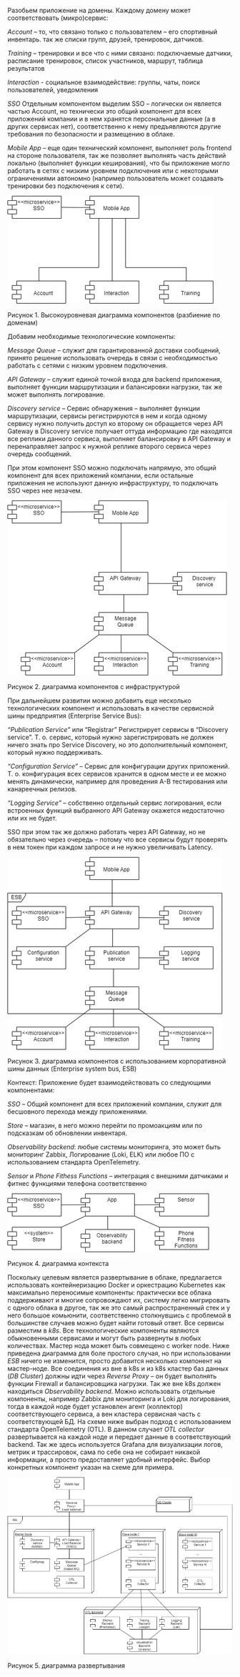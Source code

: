 Разобьем приложение на домены. Каждому домену может соответствовать (микро)сервис:

*Account* – то, что связано только с пользователем – его спортивный инвентарь. так же списки групп, друзей, тренировок, датчиков.

*Training* – тренировки и все что с ними связано: подключаемые датчики, расписание тренировок, список участников, маршрут, таблица результатов

*Interaction* - социальное взаимодействие: группы, чаты, поиск пользователей, уведомления

*SSO* Отдельным компонентом выделим SSO – логически он является частью Account, но технически это общий компонент для всех приложений компании и в нем хранятся персональные данные (а в других сервисах нет), соответственно к нему предъявляются другие требования по безопасности и размещению в облаке.

*Mobile App* – еще один технический компонент, выполняет роль frontend на стороне пользователя, так же позволяет выполнять часть действий локально (выполняет функции кеширования), что бы приложение могло работать в сетях с низким уровнем подключения или с некоторыми ограничениями автономно (например пользователь может создавать тренировки без подключения к сети).

![](Компоненты_Высокоуровневая_диаграмма.png)

Рисунок 1. Высокоуровневая диаграмма компонентов (разбиение по доменам)

Добавим необходимые технологические компоненты:

*Message Queue* – служит для гарантированной доставки сообщений, принято решение использовать очередь в связи с необходимостью работать с сетями с низким уровнем подключения.

*API Gateway* – служит единой точкой входа для backend приложения, выполняет функции маршрутизации и балансировки нагрузки, так же может выполнять логирование.

*Discovery service* – Сервис обнаружения – выполняет функции маршрутизации, сервисы регистрируются в нем и когда одному сервису нужно получить доступ ко второму он обращается через API Gateway в Discovery service получает оттуда информацию где находятся все реплики данного сервиса, выполняет балансировку в API Gateway и перенаправляет запрос к нужной реплике второго сервиса через очередь сообщений.

При этом компонент SSO можно подключать напрямую, это общий компонент для всех приложений компании, если остальные приложения не используют данную инфраструктуру, то подключать SSO через нее незачем.

![](Компоненты_с_минимальной_инфраструктурой.png)

Рисунок 2.  диаграмма компонентов с инфраструктурой

При дальнейшем развитии можно добавить еще несколько технологических компонент и использовать в качестве сервисной шины предприятия (Enterprise Service Bus):

*“Publication Service”* или “Registrar”   Регистрирует сервисы в “Discovery service”. Т. о. сервис, который нужно зарегистрировать не должен ничего знать про Service Discovery, но это дополнительный компонент, который нужно поддерживать.

*“Configuration Service”* – Сервис для конфигурации других приложений. Т. о. конфигурация всех сервисов хранится в одном месте и ее можно менять динамически, например для проведения A-B тестирования или канареечных релизов.

*“Logging Service”* – собственно отдельный сервис логирования, если встроенных функций выбранного API Gateway окажется недостаточно или их не будет.

SSO при этом так же должно работать через API Gateway, но не обязательно через очередь – потому что все сервисы будут проверять в нем токен при каждом запросе и не нужно увеличивать Latency.

![](Компоненты_с_шиной.png)

Рисунок 3.  диаграмма компонентов с использованием корпоративной шины данных (Enterprise system bus, ESB)

Контекст: Приложение будет взаимодействовать со следующими компонентами:

*SSO* – Общий компонент для всех приложений компании, служит для бесшовного перехода между приложениями.

*Store* – магазин, в него можно перейти по промоакциям или по подсказкам об обновлении инвентаря.

*Observability backend*: любые системы мониторинга, это может быть мониторинг Zabbix, Логирование (Loki, ELK) или любое ПО с использованием стандарта OpenTelemetry.

*Sensor* и *Phone Fithess Functions* – интеграция с внешними датчиками и фитнес функциями телефона соответственно

![](Контекст.png)

Рисунок 4.  диаграмма контекста

Поскольку целевым является развертывание в облаке, предлагается использовать контейнеризацию Docker и оркестрацию Kubernetes как максимально переносимые компоненты: практически все облака поддерживают и многие сопровождают их, систему легко мигрировать с одного облака в другое, так же это самый распространенный стек и у него большое комьюнити, соответственно столкнувшись с проблемой в большинстве случаев можно будет найти готовый ответ.
Все сервисы разместим в *k8s*. Все технологические компоненты являются обыкновенными сервисами и могут быть развернуты в любых количествах. Мастер нода может быть совмещено с worker node. Ниже приведена диаграмма для боле простого случая, но при использовании *ESB* ничего не изменится, просто добавится несколько компонент на мастер-ноде. Все соединения из вне в k8s и из k8s кластер баз данных (*DB Cluster*) должны идти через *Reverse Proxy* – он будет выполнять функции Firewall и балансировщика нагрузки. Так же вне k8s должен находиться *Observability backend*. Можно использовать отдельные компоненты, например Zabbix для мониторинга и Loki для логирования, тогда в каждой ноде будет установлен агент (коллектор) соответствующего сервиса, а вен кластера сервисная часть с соответствующей БД. На схеме ниже выбран подход с использованием стандарта OpenTelemetry (OTL). В данном случает *OTL collector* развертывается на каждой ноде и передает данные в соответствующий backend. Так же здесь используется Grafana для визуализации логов, метрик и трассировок, сама по себе она не собирает никакой информации, а просто предоставляет удобный интерфейс. Выбор конкретных компонент указан на схеме для примера.

![](Развертывание.png)

Рисунок 5.  диаграмма развертывания
